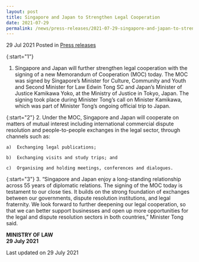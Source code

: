 ```yaml
---
layout: post
title: Singapore and Japan to Strengthen Legal Cooperation
date: 2021-07-29
permalink: /news/press-releases/2021-07-29-singapore-and-japan-to-strengthen-legal-cooperation/
---
```


29 Jul 2021 Posted in [Press releases](/news/press-releases)

{:start="1"}
1.	Singapore and Japan will further strengthen legal cooperation with the signing of a new Memorandum of Cooperation (MOC) today. The MOC was signed by Singapore’s Minister for Culture, Community and Youth and Second Minister for Law Edwin Tong SC and Japan’s Minister of Justice Kamikawa Yoko, at the Ministry of Justice in Tokyo, Japan. The signing took place during Minister Tong’s call on Minister Kamikawa, which was part of Minister Tong’s ongoing official trip to Japan.

{:start="2"}
2.	Under the MOC, Singapore and Japan will cooperate on matters of mutual interest including international commercial dispute resolution and people-to-people exchanges in the legal sector, through channels such as: 

    a)	Exchanging legal publications;

    b)	Exchanging visits and study trips; and
    
    c)  Organising and holding meetings, conferences and dialogues.

{:start="3"}
3.	“Singapore and Japan enjoy a long-standing relationship across 55 years of diplomatic relations. The signing of the MOC today is testament to our close ties. It builds on the strong foundation of exchanges between our governments, dispute resolution institutions, and legal fraternity. We look forward to further deepening our legal cooperation, so that we can better support businesses and open up more opportunities for the legal and dispute resolution sectors in both countries,” Minister Tong said.


**MINISTRY OF LAW**<br>
**29 July 2021**


<p class="right-side-updated">Last updated on 29 July 2021</p>
